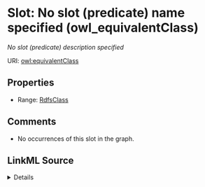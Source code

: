 

# Slot: No slot (predicate) name specified (owl_equivalentClass)


_No slot (predicate) description specified_







URI: [owl:equivalentClass](http://www.w3.org/2002/07/owl#equivalentClass)



<!-- no inheritance hierarchy -->








## Properties

* Range: [RdfsClass](../classes/RdfsClass.md)





## Comments

* No occurrences of this slot in the graph.



## LinkML Source

<details>

```yaml
name: owl_equivalentClass
description: No slot (predicate) description specified
title: No slot (predicate) name specified
comments:
- No occurrences of this slot in the graph.
from_schema: sawgraph-kg
rank: 1000
domain: rdfs_Class
slot_uri: owl:equivalentClass
alias: owl_equivalentClass
range: rdfs_Class

```
</details>